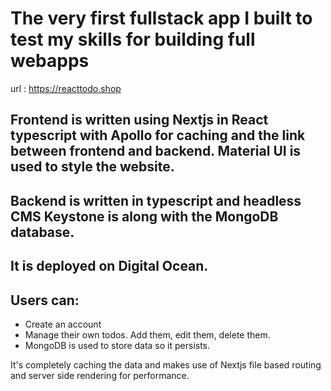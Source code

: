 # The very first fullstack app I built to test my skills for building full webapps

url : <https://reacttodo.shop>

## Frontend is written using Nextjs in React typescript with Apollo for caching and the link between frontend and backend. Material UI is used to style the website.

## Backend is written in typescript and headless CMS Keystone is along with the MongoDB database. 

## It is deployed on Digital Ocean.

## Users can:
+ Create an account
+ Manage their own todos. Add them, edit them, delete them.
+ MongoDB is used to store data so it persists.

It's completely caching the data and makes use of Nextjs file based routing and server side rendering for performance.
